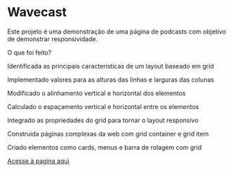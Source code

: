 # Wavecast

Este projeto é uma demonstração de uma página de podcasts com objetivo de demonstrar responsividade.

O que foi feito?

Identificada as principais caracteristicas de um layout baseado em grid

Implementado valores para as alturas das linhas e larguras das colunas

Modificado o alinhamento vertical e horizontal dos elementos

Calculado o espaçamento vertical e horizontal entre os elementos

Integrado as propriedades do grid para tornar o layout responsivo

Construida páginas complexas da web com grid container e grid item

Criado elementos como cards, menus e barra de rolagem com grid

[Acesse à pagina aqui](https://alura-plus-rho-rosy.vercel.app/)
